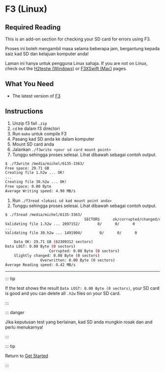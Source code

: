 # F3 (Linux)

## Required Reading

This is an add-on section for checking your SD card for errors using F3.

Proses ini boleh mengambil masa selama beberapa jam, bergantung kepada saiz kad SD dan kelajuan komputer anda!

Laman ini hanya untuk pengguna Linux sahaja. If you are not on Linux, check out the [H2testw (Windows)](h2testw-\(windows\)) or [F3XSwift (Mac)](f3xswift-\(mac\)) pages.

## What You Need

- The latest version of [F3](https://github.com/AltraMayor/f3/releases/latest)

## Instructions

1. Unzip f3 fail `.zip`
2. `cd` ke dalam f3 directori
3. Run `make` untuk compile F3
4. Pasang kad SD anda ke dalam komputer
5. Mount SD card anda
6. Jalankan `./f3write <your sd card mount point>`
7. Tunggu sehingga proses selesai. Lihat dibawah sebagai contoh output.

```bash
$ ./f3write /media/michel/6135-3363/
Free space: 29.71 GB
Creating file 1.h2w ... OK!
...
Creating file 30.h2w ... OK!
Free space: 0.00 Byte
Average Writing speed: 4.90 MB/s
```

1. Run `./f3read <lokasi sd kad mount point anda>`
2. Tunggu sehingga proses selesai. Lihat dibawah sebagai contoh output.

```bash
$ ./f3read /media/michel/6135-3363/
									SECTORS      ok/corrupted/changed/overwritten
Validating file 1.h2w ... 2097152/        0/      0/      0
...
Validating file 30.h2w ... 1491904/        0/      0/      0

	Data OK: 29.71 GB (62309312 sectors)
Data LOST: 0.00 Byte (0 sectors)
					Corrupted: 0.00 Byte (0 sectors)
	Slightly changed: 0.00 Byte (0 sectors)
				Overwritten: 0.00 Byte (0 sectors)
Average Reading speed: 9.42 MB/s
```

___

::: tip

If the test shows the result `Data LOST: 0.00 Byte (0 sectors)`, your SD card is good and you can delete all `.h2w` files on your SD card.

:::

::: danger

Jika keputusan test yang berlainan, kad SD anda mungkin rosak dan and perlu menukarnya!

:::

::: tip

Return to [Get Started](get-started)

:::
